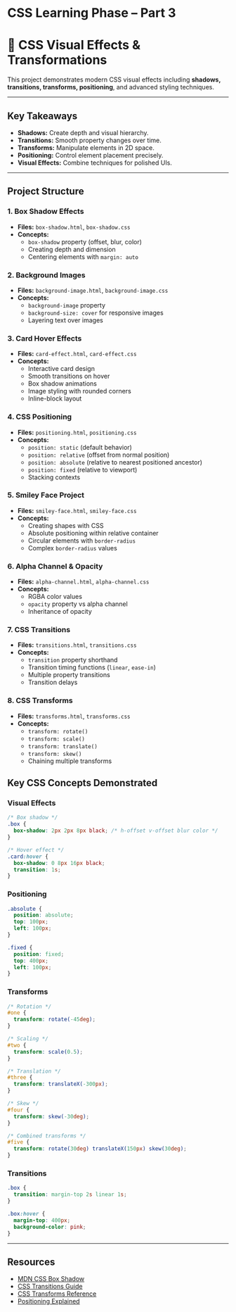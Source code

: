 # CSS Learning Phase – Part 3

# 🎨 CSS Visual Effects & Transformations 

This project demonstrates modern CSS visual effects including **shadows, transitions, transforms, positioning**, and advanced styling techniques.

---
## Key Takeaways

- **Shadows:** Create depth and visual hierarchy.  
- **Transitions:** Smooth property changes over time.  
- **Transforms:** Manipulate elements in 2D space.  
- **Positioning:** Control element placement precisely.  
- **Visual Effects:** Combine techniques for polished UIs.
---
## Project Structure

### 1. Box Shadow Effects
- **Files:** `box-shadow.html`, `box-shadow.css`  
- **Concepts:**
  - `box-shadow` property (offset, blur, color)  
  - Creating depth and dimension  
  - Centering elements with `margin: auto`  

### 2. Background Images
- **Files:** `background-image.html`, `background-image.css`  
- **Concepts:**
  - `background-image` property  
  - `background-size: cover` for responsive images  
  - Layering text over images  

### 3. Card Hover Effects
- **Files:** `card-effect.html`, `card-effect.css`  
- **Concepts:**
  - Interactive card design  
  - Smooth transitions on hover  
  - Box shadow animations  
  - Image styling with rounded corners  
  - Inline-block layout  

### 4. CSS Positioning
- **Files:** `positioning.html`, `positioning.css`  
- **Concepts:**
  - `position: static` (default behavior)  
  - `position: relative` (offset from normal position)  
  - `position: absolute` (relative to nearest positioned ancestor)  
  - `position: fixed` (relative to viewport)  
  - Stacking contexts  

### 5. Smiley Face Project
- **Files:** `smiley-face.html`, `smiley-face.css`  
- **Concepts:**
  - Creating shapes with CSS  
  - Absolute positioning within relative container  
  - Circular elements with `border-radius`  
  - Complex `border-radius` values  

### 6. Alpha Channel & Opacity
- **Files:** `alpha-channel.html`, `alpha-channel.css`  
- **Concepts:**
  - RGBA color values  
  - `opacity` property vs alpha channel  
  - Inheritance of opacity  

### 7. CSS Transitions
- **Files:** `transitions.html`, `transitions.css`  
- **Concepts:**
  - `transition` property shorthand  
  - Transition timing functions (`linear`, `ease-in`)  
  - Multiple property transitions  
  - Transition delays  

### 8. CSS Transforms
- **Files:** `transforms.html`, `transforms.css`  
- **Concepts:**
  - `transform: rotate()`  
  - `transform: scale()`  
  - `transform: translate()`  
  - `transform: skew()`  
  - Chaining multiple transforms
## Key CSS Concepts Demonstrated

### Visual Effects
```css
/* Box shadow */
.box {
  box-shadow: 2px 2px 8px black; /* h-offset v-offset blur color */
}

/* Hover effect */
.card:hover {
  box-shadow: 0 8px 16px black;
  transition: 1s;
}
```
### Positioning
```css
.absolute {
  position: absolute;
  top: 100px;
  left: 100px;
}

.fixed {
  position: fixed;
  top: 400px;
  left: 100px;
}
```
### Transforms
```css
/* Rotation */
#one { 
  transform: rotate(-45deg); 
}

/* Scaling */
#two { 
  transform: scale(0.5); 
}

/* Translation */
#three { 
  transform: translateX(-300px); 
}

/* Skew */
#four { 
  transform: skew(-30deg); 
}

/* Combined transforms */
#five { 
  transform: rotate(30deg) translateX(150px) skew(30deg); 
}
```
### Transitions
```css
.box {
  transition: margin-top 2s linear 1s;
}

.box:hover {
  margin-top: 400px;
  background-color: pink;
}
```
---
## Resources
- [MDN CSS Box Shadow](https://developer.mozilla.org/en-US/docs/Web/CSS/box-shadow)  
- [CSS Transitions Guide](https://developer.mozilla.org/en-US/docs/Web/CSS/transition)  
- [CSS Transforms Reference](https://developer.mozilla.org/en-US/docs/Web/CSS/transform)  
- [Positioning Explained](https://developer.mozilla.org/en-US/docs/Learn/CSS/Building_blocks/Positioning)
